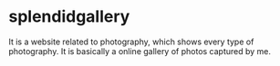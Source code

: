 # splendidgallery
It is a website related to photography, which shows every type of photography. It is basically a online gallery of photos captured by me.
